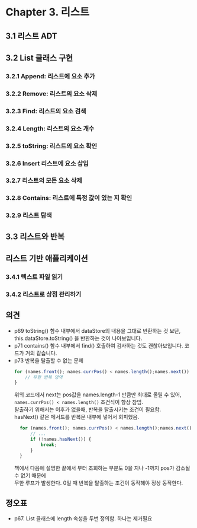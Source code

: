 # Chapter 3. 리스트

## 3.1 리스트 ADT


## 3.2 List 클래스 구현


### 3.2.1 Append: 리스트에 요소 추가

### 3.2.2 Remove: 리스트의 요소 삭제

### 3.2.3 Find: 리스트의 요소 검색

### 3.2.4 Length: 리스트의 요소 개수

### 3.2.5 toString: 리스트의 요소 확인

### 3.2.6 Insert 리스트에 요소 삽입

### 3.2.7 리스트의 모든 요소 삭제

### 3.2.8 Contains: 리스트에 특정 값이 있는 지 확인

### 3.2.9 리스트 탐색



## 3.3 리스트와 반복



## 리스트 기반 애플리케이션

### 3.4.1 텍스트 파일 읽기

### 3.4.2 리스트로 상점 관리하기

## 의견
* p69 toString() 함수 내부에서 dataStore의 내용을 그대로 반환하는 것 보단, this.dataStore.toString() 을 반환하는 것이 나아보입니다.
* p71 contains() 함수 내부에서 find() 호출하여 검사하는 것도 괜찮아보입니다. 코드가 거의 같습니다.
* p73 반복을 탈출할 수 없는 문제
    ```javascript
    for (names.front(); names.currPos() < names.length();names.next()) {
        // 무한 반복 영역
    }
    ```            
  위의 코드에서 next는 pos값을 names.length-1 만큼만 최대로 올릴 수 있어,  
  `names.currPos() < names.length()` 조건식이 항상 참임.  
  탈출하기 위해서는 이후가 없을때, 반복을 탈출시키는 조건이 필요함.  
  hasNext() 같은 메서드를 반복문 내부에 넣어서 회피했음.
  ```javascript
    for (names.front(); names.currPos() < names.length();names.next()) {
        // ...
        if (!names.hasNext()) {
            break;
        }
    }
  ```
  책에서 다음에 설명한 끝에서 부터 조회하는 부분도 0을 지나 -1까지 pos가 감소될 수 없기 때문에   
  무한 루프가 발생한다. 0일 때 반복을 탈출하는 조건이 동작해야 정상 동작한다.


## 정오표
* p67. List 클래스에 length 속성을 두번 정의함. 하나는 제거필요

